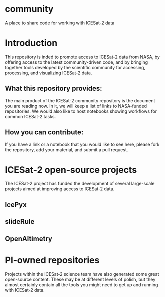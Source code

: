 # community
A place to share code for working with ICESat-2 data

# Introduction

This repository is inded to promote access to ICESat-2 data from NASA, by offering access to the latest community-driven code, and by bringing together tools developed by the scientific community for accessing, processing, and visualizing ICESat-2 data.  

## What this repository provides:

The main product of the ICESat-2 community repository is the document you are reading now.  In it, we will keep a list of links to NASA-funded repositories.  We would also like to host notebooks showing workflows for common ICESat-2 tasks.

## How you can contribute:

If you have a link or a notebook that you would like to see here, please fork the repository, add your material, and submit a pull request.

# ICESat-2 open-source projects

The ICESat-2 project has funded the development of several large-scale projects aimed at improving access to ICESat-2 data.

## IcePyx

## slideRule

## OpenAltimetry

# PI-owned repositories

Projects within the ICESat-2 science team have also generated some great open-source content.  These may be at different levels of polish, but they almost certainly contain all the tools you might need to get up and running with ICESat-2 data.


